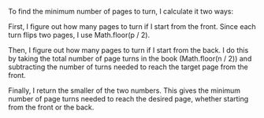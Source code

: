 To find the minimum number of pages to turn, I calculate it two ways:

First, I figure out how many pages to turn if I start from the front. Since each turn flips two pages, I use Math.floor(p / 2).

Then, I figure out how many pages to turn if I start from the back. I do this by taking the total number of page turns in the book (Math.floor(n / 2)) and subtracting the number of turns needed to reach the target page from the front.

Finally, I return the smaller of the two numbers. This gives the minimum number of page turns needed to reach the desired page, whether starting from the front or the back.